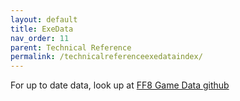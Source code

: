 ```yaml
---
layout: default
title: ExeData
nav_order: 11
parent: Technical Reference
permalink: /technicalreferenceexedataindex/
---
```


For up to date data, look up at [FF8 Game Data github](https://github.com/HobbitDur/FF8GameData/tree/master/Resources/json)